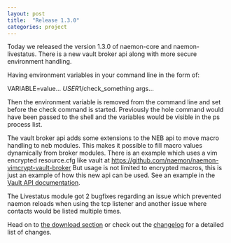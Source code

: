 ```yaml
---
layout: post
title:  "Release 1.3.0"
categories: project
---
```


Today we released the version 1.3.0 of naemon-core and naemon-livestatus. There
is a new vault broker api along with more secure environment handling.

Having environment variables in your command line in the form of:

  VARIABLE=value... $USER1$/check_something args...

Then the environment variable is removed from the command line and set before
the check command is started. Previously the hole command would have been
passed to the shell and the variables would be visible in the ps process list.

The vault broker api adds some extensions to the NEB api to move macro handling
to neb modules. This makes it possible to fill macro values dynamically from
broker modules. There is an example which uses a vim encrypted resource.cfg like
vault at https://github.com/naemon/naemon-vimcrypt-vault-broker
But usage is not limited to encrypted macros, this is just an example of how this
new api can be used.
See an example in the [Vault API documentation](/documentation/developer/neb_broker.html).

The Livestatus module got 2 bugfixes regarding an issue which prevented naemon
reloads when using the tcp listener and another issue where contacts would be
listed multiple times.

Head on to [the download section](/download) or check out the [changelog](/documentation/usersguide/whatsnew.html) for
a detailed list of changes.
